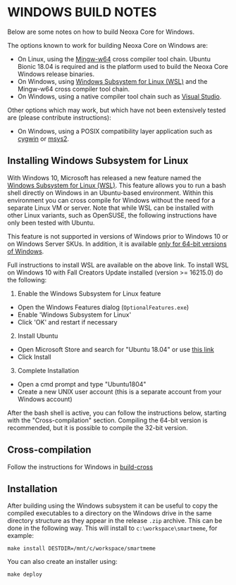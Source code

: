 WINDOWS BUILD NOTES
====================

Below are some notes on how to build Neoxa Core for Windows.

The options known to work for building Neoxa Core on Windows are:

* On Linux, using the [Mingw-w64](https://mingw-w64.org/doku.php) cross compiler tool chain. Ubuntu Bionic 18.04 is required
and is the platform used to build the Neoxa Core Windows release binaries.
* On Windows, using [Windows
Subsystem for Linux (WSL)](https://docs.microsoft.com/windows/wsl/about) and the Mingw-w64 cross compiler tool chain.
* On Windows, using a native compiler tool chain such as [Visual Studio](https://www.visualstudio.com).

Other options which may work, but which have not been extensively tested are (please contribute instructions):

* On Windows, using a POSIX compatibility layer application such as [cygwin](https://www.cygwin.com/) or [msys2](https://www.msys2.org/).

Installing Windows Subsystem for Linux
---------------------------------------

With Windows 10, Microsoft has released a new feature named the [Windows
Subsystem for Linux (WSL)](https://docs.microsoft.com/windows/wsl/about). This
feature allows you to run a bash shell directly on Windows in an Ubuntu-based
environment. Within this environment you can cross compile for Windows without
the need for a separate Linux VM or server. Note that while WSL can be installed with
other Linux variants, such as OpenSUSE, the following instructions have only been
tested with Ubuntu.

This feature is not supported in versions of Windows prior to Windows 10 or on
Windows Server SKUs. In addition, it is available [only for 64-bit versions of
Windows](https://docs.microsoft.com/windows/wsl/install-win10).

Full instructions to install WSL are available on the above link.
To install WSL on Windows 10 with Fall Creators Update installed (version >= 16215.0) do the following:

1. Enable the Windows Subsystem for Linux feature
  * Open the Windows Features dialog (`OptionalFeatures.exe`)
  * Enable 'Windows Subsystem for Linux'
  * Click 'OK' and restart if necessary
2. Install Ubuntu
  * Open Microsoft Store and search for "Ubuntu 18.04" or use [this link](https://www.microsoft.com/store/productId/9N9TNGVNDL3Q)
  * Click Install
3. Complete Installation
  * Open a cmd prompt and type "Ubuntu1804"
  * Create a new UNIX user account (this is a separate account from your Windows account)

After the bash shell is active, you can follow the instructions below, starting
with the "Cross-compilation" section. Compiling the 64-bit version is
recommended, but it is possible to compile the 32-bit version.

Cross-compilation
-------------------

Follow the instructions for Windows in [build-cross](build-cross.md)

Installation
-------------

After building using the Windows subsystem it can be useful to copy the compiled
executables to a directory on the Windows drive in the same directory structure
as they appear in the release `.zip` archive. This can be done in the following
way. This will install to `c:\workspace\smartmeme`, for example:

    make install DESTDIR=/mnt/c/workspace/smartmeme

You can also create an installer using:

    make deploy
